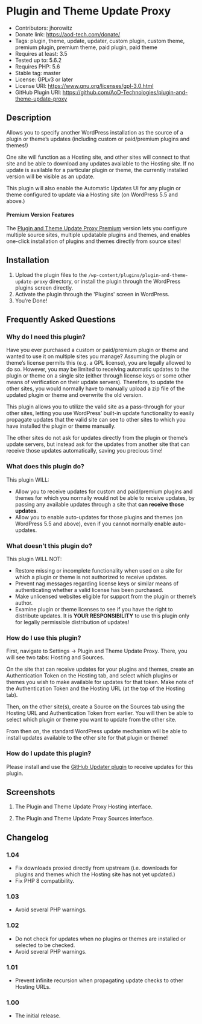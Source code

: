 # Plugin and Theme Update Proxy

* Contributors: jhorowitz
* Donate link: https://aod-tech.com/donate/
* Tags: plugin, theme, update, updater, custom plugin, custom theme, premium plugin, premium theme, paid plugin, paid theme
* Requires at least: 3.5
* Tested up to: 5.6.2
* Requires PHP: 5.6
* Stable tag: master
* License: GPLv3 or later
* License URI: https://www.gnu.org/licenses/gpl-3.0.html
* GitHub Plugin URI: https://github.com/AoD-Technologies/plugin-and-theme-update-proxy

## Description

Allows you to specify another WordPress installation as the source of a plugin or theme’s updates (including custom or paid/premium plugins and themes!)

One site will function as a Hosting site, and other sites will connect to that site and be able to download any updates available to the Hosting site. If no update is available for a particular plugin or theme, the currently installed version will be visible as an update.

This plugin will also enable the Automatic Updates UI for any plugin or theme configured to update via a Hosting site (on WordPress 5.5 and above.)

#### Premium Version Features

The [Plugin and Theme Update Proxy Premium](https://aod-tech.com/products/plugin-and-theme-update-proxy-premium/?utm_source=github.com&utm_medium=referral&utm_term=plugin-and-theme-update-proxy-premium&utm_content=details&utm_campaign=github-com-ad) version lets you configure multiple source sites, multiple updatable plugins and themes, and enables one-click installation of plugins and themes directly from source sites!

## Installation

1. Upload the plugin files to the `/wp-content/plugins/plugin-and-theme-update-proxy` directory, or install the plugin through the WordPress plugins screen directly.
1. Activate the plugin through the 'Plugins' screen in WordPress.
1. You’re Done!

## Frequently Asked Questions

### Why do I need this plugin?

Have you ever purchased a custom or paid/premium plugin or theme and wanted to use it on multiple sites you manage?
Assuming the plugin or theme’s license permits this (e.g. a GPL license), you are legally allowed to do so.
However, you may be limited to receiving automatic updates to the plugin or theme on a single site (either through license keys or some other means of verification on their update servers).
Therefore, to update the other sites, you would normally have to manually upload a zip file of the updated plugin or theme and overwrite the old version.

This plugin allows you to utilize the valid site as a pass-through for your other sites, letting you use WordPress’ built-in update functionality to easily propagate updates that the valid site can see to other sites to which you have installed the plugin or theme manually.

The other sites do not ask for updates directly from the plugin or theme’s update servers, but instead ask for the updates from another site that can receive those updates automatically, saving you precious time!

### What does this plugin do?

This plugin WILL:

* Allow you to receive updates for custom and paid/premium plugins and themes for which you normally would not be able to receive updates, by passing any available updates through a site that **can receive those updates**.
* Allow you to enable auto-updates for those plugins and themes (on WordPress 5.5 and above), even if you cannot normally enable auto-updates.

### What doesn’t this plugin do?

This plugin WILL NOT:

* Restore missing or incomplete functionality when used on a site for which a plugin or theme is not authorized to receive updates.
* Prevent nag messages regarding license keys or similar means of authenticating whether a valid license has been purchased.
* Make unlicensed websites eligible for support from the plugin or theme’s author.
* Examine plugin or theme licenses to see if you have the right to distribute updates. It is **YOUR RESPONSIBILITY** to use this plugin only for legally permissible distribution of updates!

### How do I use this plugin?

First, navigate to Settings -> Plugin and Theme Update Proxy. There, you will see two tabs: Hosting and Sources.

On the site that can receive updates for your plugins and themes, create an Authentication Token on the Hosting tab, and select which plugins or themes you wish to make available for updates for that token.
Make note of the Authentication Token and the Hosting URL (at the top of the Hosting tab).

Then, on the other site(s), create a Source on the Sources tab using the Hosting URL and Authentication Token from earlier.
You will then be able to select which plugin or theme you want to update from the other site.

From then on, the standard WordPress update mechanism will be able to install updates available to the other site for that plugin or theme!

### How do I update this plugin?

Please install and use the [GitHub Updater plugin](https://github.com/afragen/github-updater) to receive updates for this plugin.

## Screenshots

1. The Plugin and Theme Update Proxy Hosting interface.

2. The Plugin and Theme Update Proxy Sources interface.

## Changelog

### 1.04
* Fix downloads proxied directly from upstream (i.e. downloads for plugins and themes which the Hosting site has not yet updated.)
* Fix PHP 8 compatibility.

### 1.03
* Avoid several PHP warnings.

### 1.02
* Do not check for updates when no plugins or themes are installed or selected to be checked.
* Avoid several PHP warnings.

### 1.01
* Prevent infinite recursion when propagating update checks to other Hosting URLs.

### 1.00
* The initial release.
